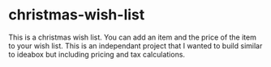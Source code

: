 # christmas-wish-list

This is a christmas wish list. You can add an item and the price of the item to your wish list. This is an independant project that I wanted to build similar to ideabox but including pricing and tax calculations. 


